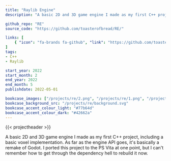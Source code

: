 ```yaml
---
title: "Raylib Engine"
description: "A basic 2D and 3D game engine I made as my first C++ project, including a basic voxel implementation. Basically a remake of Godot as far as the engine API goes."

github_repo: "RE"
source_code: "https://github.com/toasterofbread/RE/"

links: [
    { "icon": "fa-brands fa-github", "link": "https://github.com/toasterofbread/RE/", "label": "Repository" }
]
tags:
- C++
- Raylib

start_year: 2022
start_month: 2
end_year: 2022
end_month: 5
publishdate: 2022-05-01

bookcase_images: ["/projects/re/2.png", "/projects/re/1.png", "/projects/re/3.png", "/projects/re/0.gif"]
bookcase_background_src: "/projects/re/background.svg"
bookcase_accent_colour_light: "#77b64d"
bookcase_accent_colour_dark: "#42662a"
---
```


{{< projectheader >}}

A basic 2D and 3D game engine I made as my first C++ project, including a basic voxel implementation.
As far as the engine API goes, it's basically a remake of Godot.
I ported this project to the PS Vita at one point, but I can't remember how to get through the dependency hell to rebuild it now.
